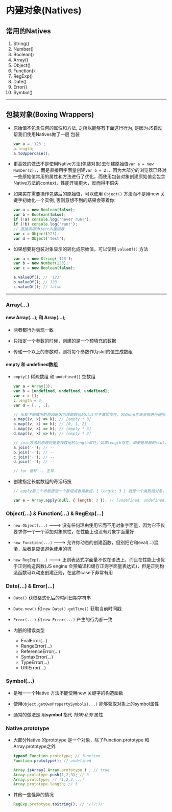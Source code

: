 # 内建对象(Natives)

## 常用的Natives
1. String()
2. Number()
3. Boolean()
4. Array()
5. Object()
6. Function()
7. RegExp()
8. Date()
9. Error()
10. Symbol()

----

## 包装对象(Boxing Wrappers)
- 原始值不包含任何的属性和方法, 之所以能够有下面这行行为, 是因为JS自动帮我们使用Natives做了一层 包装
  ```javascript
  var a = '123';
  a.length;
  a.toUppercase();
  ```

- 更高效的做法不是使用Native方法(包装对象)去创建原始值`var a = new Number(2);`，而是直接用字面量创建`var b = 2;`，因为大部分的浏览器已经对一些原始值常用的属性和方法进行了优化，而使用包装对象创建原始值会包含Native方法的context，性能开销更大，反而得不偿失

- 如果实在需要操作包装后的原始值，可以使用 `Object()` 方法而不是用new 关键字初始化一个实例, 否则意想不到的结果会等着你:
  ```javascript
  var a = new Boolean(false);
  var b = Boolean(false);
  if (!a) console.log('never run!');
  if (!b) console.log('run!');
  // 直接调用Object内建函数
  var c = Object(123);
  var d = Object('test');
  ```

- 如果想要将包装对象显示的转化成原始值，可以使用 `valueOf()` 方法
  ```javascript
  var a = new String('123');
  var b = new Number(123);
  var c = new Boolean(false);

  a.valueOf(); // '123'
  b.valueOf(); // 123
  c.valueOf(); // false
  ```

----

### Array(...)
#### new Array(...); 和 Array(...);
- 两者都行为表现一致

- 只指定一个参数的时候，创建的是一个预填充的数据

- 传递一个以上的参数时，则将每个参数作为slot的值生成数组

#### empty 和 undefined数组
- `empty[]` 稀疏数组 和 `undefined[]` 空数组
  ```javascript
  var a = Array(3);
  var b = [undefined, undefined, undefined];
  var c = [];
  c.length = 3;
  var d = [, , ,];

  // 出现下面情况的原因是因为稀疏数组的slot并不真实存在，因此map方法没有进行遍历
  a.map((v, k) => k); // [empty * 3]
  b.map((v, k) => k); // [0, 1, 2]
  c.map((v, k) => k); // [empty * 3]
  d.map((v, k) => k); // [empty * 3]

  // join方法的原理则是查找数组的length属性，如果length存在，即便是稀疏的slot，也会遍历到
  a.join('-'); // --
  b.join('-'); // --
  c.join('-'); // --
  d.join('-'); // --

  // for 循环... 正常
  ```

- 创建指定长度数组的奇淫巧技
  ```javascript
  // apply第二个参数接受一个数组或者类数组，{ length: 3 } 就是一个类数组对象，并作为参数被spreading out 到Array这个方法中；但是{ length: 3 }类数组的每项slot都为undefined，因此最终形成了Array(undefined, undefined, undefined);

  var e = Array.apply(null, { length: 3 }); // [undefined, undefined, undefined]
  ```

### Object(...) & Function(...) & RegExp(...)
- `new Object(...)` ---> 没有任何理由使用它而不用对象字面量，因为它不仅要求你一个一个添加对象属性，在性能上也没有对象字面量好

- `new Function(...)` ---> 允许你动态的创建函数，但别把它和eval(...)混淆，后者是应该避免使用的坑

- `new RegExp(...)` ---> 正则表达式字面量不仅在语法上，而且在性能上也优于正则构造函数(JS engine 会预编译和缓存正则字面量表达式)，但是正则构造函数可以动态创建正则，在这种case下非常有用

### Date(...) & Error(...)
- `Date()` 获取格式化后的时间日期字符串

- `Date.now()` 和 `new Date().getTime()` 获取当前时间戳

- `Error(...)` 和 `new Error(...)` 产生的行为都一致

- 内嵌的错误类型
  * EvalError(...)
  * RangeError(...)
  * ReferenceError(...)
  * SyntaxError(...)
  * TypeError(...)
  * URIError(...)

### Symbol(...)
- 是唯一一个Native 方法不能使用new 关键字的构造函数

- 使用`Object.getOwnPropertySymbols(...)` 能够获取对象上的symbol属性

- 通常的做法是 用**symbol** 指代 *特殊/私有* 属性

### Native.prototype
- 大部分Native 的prototype 是一个对象，除了Function.prototype 和 Array.prototype之外
  ```javascript
  typeof Function.prototype; // function
  Function.prototype(); // undefined
  ```

  ```javascript
  Array.isArray( Array.prototype ) ; // true
  Array.prototype.push(1,2,3); // 3
  Array.prototype; // [1,2,3,...]
  Array.prototype.length; // 3
  ```

- 其他一些怪异的情况
  ```javascript
  RegExp.prototype.toString(); // '/(?:)/'
  ```